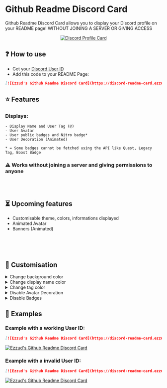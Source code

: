 # Github Readme Discord Card

Github Readme Discord Card allows you to display your Discord profile on your README page!
WITHOUT JOINING A SERVER OR GIVING ACCESS

<p align="center">
   <a href="https://github.com/Ezzud/github-readme-discord-card" target="blank">
     <img  align="center" 
           src="https://discord-readme-card.ezzud.fr/?userid=638773138712428575&v=2"
           alt="Discord Profile Card" />
    </a>
</p>


## ❓ How to use

- Get your [Discord User ID](https://support.discord.com/hc/en-us/articles/206346498-Where-can-I-find-my-User-Server-Message-ID)
- Add this code to your README Page:
```Markdown
[![Ezzud's Github Readme Discord Card](https://discord-readme-card.ezzud.fr/?userid=YOUR_DISCORD_USER_ID)](https://github.com/Ezzud/github-readme-discord-card)
```

## ⭐ Features
<h3>Displays:</h3>
<p>
   
    - Display Name and User Tag (@)
    - User Avatar
    - User public badges and Nitro badge*
    - User Decoration (Animated)

    * = Some badges cannot be fetched using the API like Quest, Legacy Tag, Boost Badge
</p>
<h3>⚠️ Works without joining a server and giving permissions to anyone</h3>
<br><br>


## ⏳ Upcoming features
- Customisable theme, colors, informations displayed
- Animated Avatar
- Banners (Animated)

<br><br><br>

## 🎨 Customisation

<details>
<summary>Change background color</summary>

### Change background color

Add the parameter `bgcolor=XXXXXX` to your url:
```Markdown
[![Ezzud's Github Readme Discord Card](https://discord-readme-card.ezzud.fr/?userid=638773138712428575&bgcolor=1a1b27)](https://github.com/Ezzud/github-readme-discord-card)
```
[![Ezzud's Github Readme Discord Card](https://discord-readme-card.ezzud.fr/?userid=638773138712428575&bgcolor=1a1b27&v=2)](https://github.com/Ezzud/github-readme-discord-card)
</details>
<details>
<summary>Change display name color</summary>

### Change display name color

Add the parameter `displaynamecolor=XXXXXX` to your url:
```Markdown
[![Ezzud's Github Readme Discord Card](https://discord-readme-card.ezzud.fr/?userid=638773138712428575&displaynamecolor=FF0000)](https://github.com/Ezzud/github-readme-discord-card)
```
[![Ezzud's Github Readme Discord Card](https://discord-readme-card.ezzud.fr/?userid=638773138712428575&displaynamecolor=FF0000&v=2)](https://github.com/Ezzud/github-readme-discord-card)
</details>


<details>
<summary>Change tag color</summary>

### Change tag color

Add the parameter `tagcolor=XXXXXX` to your url:
```Markdown
[![Ezzud's Github Readme Discord Card](https://discord-readme-card.ezzud.fr/?userid=638773138712428575&tagcolor=FF0000)](https://github.com/Ezzud/github-readme-discord-card)
```
[![Ezzud's Github Readme Discord Card](https://discord-readme-card.ezzud.fr/?userid=638773138712428575&tagcolor=FF0000&v=2)](https://github.com/Ezzud/github-readme-discord-card)
</details>

<details>
<summary>Disable Avatar Decoration</summary>

### Disable Avatar Decoration

Add the parameter `decoration=false` to your url:
```Markdown
[![Ezzud's Github Readme Discord Card](https://discord-readme-card.ezzud.fr/?userid=638773138712428575&decoration=false)](https://github.com/Ezzud/github-readme-discord-card)
```
[![Ezzud's Github Readme Discord Card](https://discord-readme-card.ezzud.fr/?userid=638773138712428575&decoration=false&v=2)](https://github.com/Ezzud/github-readme-discord-card)
</details>

<details>
<summary>Disable Badges</summary>

### Disable Badges

Add the parameter `badges=false` to your url:
```Markdown
[![Ezzud's Github Readme Discord Card](https://discord-readme-card.ezzud.fr/?userid=638773138712428575&badges=false)](https://github.com/Ezzud/github-readme-discord-card)
```
[![Ezzud's Github Readme Discord Card](https://discord-readme-card.ezzud.fr/?userid=638773138712428575&badges=false&v=2)](https://github.com/Ezzud/github-readme-discord-card)
</details>



## 📜 Examples

### Example with a working User ID:
```Markdown
[![Ezzud's Github Readme Discord Card](https://discord-readme-card.ezzud.fr/?userid=638773138712428575)](https://github.com/Ezzud/github-readme-discord-card)
```
[![Ezzud's Github Readme Discord Card](https://discord-readme-card.ezzud.fr/?userid=638773138712428575&v=2)](https://github.com/Ezzud/github-readme-discord-card)

### Example with a invalid User ID:
```Markdown
[![Ezzud's Github Readme Discord Card](https://discord-readme-card.ezzud.fr/?userid=invaliduserid)](https://github.com/Ezzud/github-readme-discord-card)
```
[![Ezzud's Github Readme Discord Card](https://discord-readme-card.ezzud.fr/?userid=invaliduserid&v=2)](https://github.com/Ezzud/github-readme-discord-card)